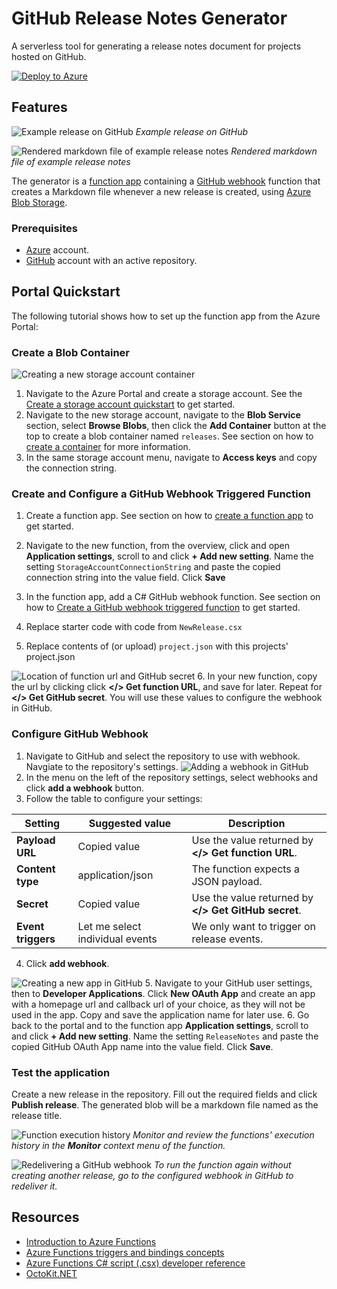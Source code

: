 # GitHub Release Notes Generator
A serverless tool for generating a release notes document for projects hosted on GitHub.

[![Deploy to Azure](https://azuredeploy.net/deploybutton.png)](https://azuredeploy.net/?repository=https://github.com/Azure-Samples/functions-dotnet-github-release-notes)

## Features

![Example release on GitHub](images/exp_release.png)
_Example release on GitHub_

![Rendered markdown file of example release notes](images/renderednotes.png)
_Rendered markdown file of example release notes_

The generator is a [function app](https://docs.microsoft.com/en-us/azure/azure-functions/functions-overview?WT.mc_id=demo-functions-jasmineg) containing a [GitHub webhook](https://docs.microsoft.com/en-us/azure/azure-functions/functions-create-github-webhook-triggered-function?WT.mc_id=demo-functions-jasmineg) function that creates a Markdown file whenever a new release is created, using [Azure Blob Storage](https://azure.microsoft.com/en-us/services/storage/blobs?WT.mc_id=demo-functions-jasmineg).

### Prerequisites

- [Azure](https://azure.microsoft.com/en-us/free?WT.mc_id=demo-functions-jasmineg) account.
- [GitHub](https://github.com/join) account with an active repository.

## Portal Quickstart

The following tutorial shows how to set up the function app from the Azure Portal:

### Create a Blob Container

![Creating a new storage account container](images/newcontainer.png)

1. Navigate to the Azure Portal and create a storage account. See the [Create a storage account quickstart](https://docs.microsoft.com/en-us/azure/storage/common/storage-quickstart-create-account?tabs=portal#create-a-general-purpose-storage-account?WT.mc_id=demo-functions-jasmineg) to get started. 
2. Navigate to the new storage account, navigate to the **Blob Service** section, select **Browse Blobs**, then click the **Add Container** button at the top to create a blob container named `releases`. See section on how to [create a container](https://docs.microsoft.com/en-us/azure/storage/blobs/storage-quickstart-blobs-portal#create-a-container?WT.mc_id=demo-functions-jasmineg) for more information.
3. In the same storage account menu, navigate to **Access keys** and copy the connection string.

### Create and Configure a GitHub Webhook Triggered Function
1. Create a function app. See section on how to [create a function app](https://docs.microsoft.com/en-us/azure/azure-functions/functions-create-first-azure-function#create-a-function-app?WT.mc_id=demo-functions-jasmineg) to get started.
2. Navigate to the new function, from the overview, click and open **Application settings**, scroll to and click **+ Add new setting**. Name the setting `StorageAccountConnectionString` and paste the copied connection string into the value field. Click **Save**
3. In the function app, add a C# GitHub webhook function. See section on how to [Create a GitHub webhook triggered function](https://docs.microsoft.com/en-us/azure/azure-functions/functions-create-github-webhook-triggered-function#create-a-github-webhook-triggered-function?WT.mc_id=demo-functions-jasmineg) to get started.

4. Replace starter code with code from `NewRelease.csx`
5. Replace contents of (or upload) `project.json` with this projects' project.json

![Location of function url and GitHub secret](images/functionurl.png)
6. In your new function, copy the url by clicking click **</> Get function URL**, and save for later. Repeat for **</> Get GitHub secret**. You will use these values to configure the webhook in GitHub.

### Configure GitHub Webhook
1. Navigate to GitHub and select the repository to use with webhook. Navgiate to the repository's settings.
![Adding a webhook in GitHub](images/addgithubwebhook.png)
2. In the menu on the left of the repository settings, select webhooks and click **add a webhook** button.
3. Follow the table to configure your settings:

| Setting | Suggested value | Description |
|---|---|---|
| **Payload URL** | Copied value | Use the value returned by  **</> Get function URL**. |
| **Content type** | application/json | The function expects a JSON payload. |
| **Secret**   | Copied value | Use the value returned by  **</> Get GitHub secret**. |
| **Event triggers** | Let me select individual events | We only want to trigger on release events.  |

4. Click **add webhook**.

![Creating a new app in GitHub](images/newghapplication.png)
5. Navigate to your GitHub user settings, then to **Developer Applications**. Click **New OAuth App** and create an app with a homepage url and callback url of your choice, as they will not be used in the app. Copy and save the application name for later use.
6. Go back to the portal and to the function app **Application settings**, scroll to and click **+ Add new setting**. Name the setting `ReleaseNotes` and paste the copied GitHub OAuth App name into the value field. Click **Save**.

### Test the application

Create a new release in the repository. Fill out the required fields and click **Publish release**. The generated blob will be a markdown file named as the release title.

![Function execution history](images/monitorfunction.png)
_Monitor and review the functions' execution history in the **Monitor** context menu of the function._

![Redelivering a GitHub webhook](images/redeliverwebhook.png)
_To run the function again without creating another release, go to the configured webhook in GitHub to redeliver it._

## Resources
- [Introduction to Azure Functions](https://docs.microsoft.com/en-us/azure/azure-functions/functions-overview?WT.mc_id=demo-functions-jasmineg)
- [Azure Functions triggers and bindings concepts](https://docs.microsoft.com/en-us/azure/azure-functions/functions-triggers-bindings?WT.mc_id=demo-functions-jasmineg)
- [Azure Functions C# script (.csx) developer reference](https://docs.microsoft.com/en-us/azure/azure-functions/functions-reference-csharp?WT.mc_id=demo-functions-jasmineg)
- [OctoKit.NET](https://octokit.github.io/)
